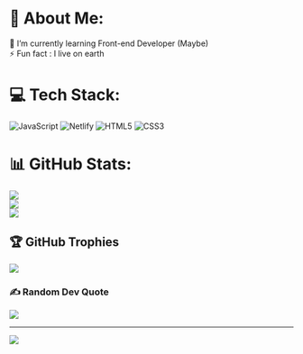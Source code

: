 # 💫 About Me:
🌱 I’m currently learning Front-end Developer (Maybe)<br>⚡ Fun fact : I live on earth


# 💻 Tech Stack:
![JavaScript](https://img.shields.io/badge/javascript-%23323330.svg?style=for-the-badge&logo=javascript&logoColor=%23F7DF1E) ![Netlify](https://img.shields.io/badge/netlify-%23000000.svg?style=for-the-badge&logo=netlify&logoColor=#00C7B7) ![HTML5](https://img.shields.io/badge/html5-%23E34F26.svg?style=for-the-badge&logo=html5&logoColor=white) ![CSS3](https://img.shields.io/badge/css3-%231572B6.svg?style=for-the-badge&logo=css3&logoColor=white)
# 📊 GitHub Stats:
![](https://github-readme-stats.vercel.app/api?username=Joes131205&theme=dark&hide_border=true&include_all_commits=true&count_private=true)<br/>
![](https://github-readme-streak-stats.herokuapp.com/?user=Joes131205&theme=dark&hide_border=true)<br/>
![](https://github-readme-stats.vercel.app/api/top-langs/?username=Joes131205&theme=dark&hide_border=true&include_all_commits=true&count_private=true&layout=compact)

## 🏆 GitHub Trophies
![](https://github-profile-trophy.vercel.app/?username=Joes131205&theme=radical&no-frame=false&no-bg=true&margin-w=4)

### ✍️ Random Dev Quote
![](https://quotes-github-readme.vercel.app/api?type=horizontal&theme=merko)

---
[![](https://visitcount.itsvg.in/api?id=Joes131205&icon=1&color=3)](https://visitcount.itsvg.in)

<!-- Proudly created with GPRM ( https://gprm.itsvg.in ) -->
